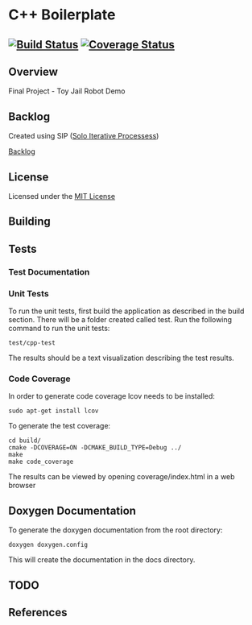 # C++ Boilerplate
[![Build Status](https://travis-ci.org/bbux/clutter_butter.svg?branch=master)](https://travis-ci.org/bbux/clutter_butter)
[![Coverage Status](https://coveralls.io/repos/github/bbux/clutter_butter/badge.svg?branch=master)](https://coveralls.io/github/bbux/clutter_butter?branch=master)
---

## Overview

Final Project - Toy Jail Robot Demo


## Backlog

Created using SIP ([Solo Iterative Processess](http://www.cs.wayne.edu/rajlich/SlidesSE/18%20example%20of%20sip.pdf))

[Backlog](https://docs.google.com/a/terpmail.umd.edu/spreadsheets/d/1VtRv9M7tbcBu8RZrzth6oTqF2N1voMoclYjSMJfOt7s/edit?usp=sharing)

## License

Licensed under the [MIT License](https://opensource.org/licenses/MIT)
 
## Building



## Tests

### Test Documentation

### Unit Tests

To run the unit tests, first build the application as described in the build section.  There will be a folder created called test.  Run the following command to run the unit tests:

```
test/cpp-test
```

The results should be a text visualization describing the test results.

### Code Coverage

In order to generate code coverage lcov needs to be installed:

```
sudo apt-get install lcov
```

To generate the test coverage:

```
cd build/
cmake -DCOVERAGE=ON -DCMAKE_BUILD_TYPE=Debug ../
make
make code_coverage
```

The results can be viewed by opening coverage/index.html in a web browser

## Doxygen Documentation

To generate the doxygen documentation from the root directory:

```
doxygen doxygen.config
```

This will create the documentation in the docs directory.

## TODO


## References
